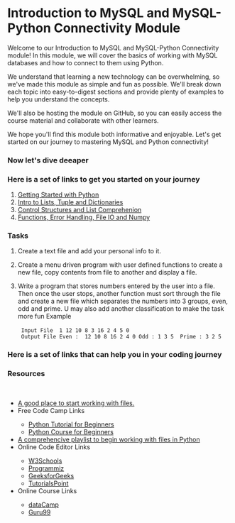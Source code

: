 # Introduction to MySQL and MySQL-Python Connectivity Module

Welcome to our Introduction to MySQL and MySQL-Python Connectivity module! In this module, we will cover the basics of working with MySQL databases and how to connect to them using Python.

We understand that learning a new technology can be overwhelming, so we've made this module as simple and fun as possible. We'll break down each topic into easy-to-digest sections and provide plenty of examples to help you understand the concepts.

We'll also be hosting the module on GitHub, so you can easily access the course material and collaborate with other learners.

We hope you'll find this module both informative and enjoyable. Let's get started on our journey to mastering MySQL and Python connectivity!


### Now let's dive deeaper 

### Here is a set of links to get you started on your journey

<ol>
         <li> <a href="https://drive.google.com/file/d/1TPuQv_UUNWriyszGdcahMiaJBjszrzI6/view?usp=share_link" title="Introduction">Getting Started with Python</a> </li>
         <li> <a href="https://drive.google.com/file/d/1RDoHLUZBiOsvZqtQ1JVbMA-5nLsq9AX_/view?usp=share_link" title="Basics">Intro to Lists, Tuple and Dictionaries</a> </li>
         <li> <a href="https://drive.google.com/file/d/1v9987Qdyb2OK3PX7KaOE885eM38ouXmO/view?usp=share_link" title="Intermediate">Control Structures and List Comprehenion</a> </li>
         <li> <a href="https://drive.google.com/file/d/1w-UHiQOn7tcKLOf8At5Pxj88p5_akRBz/view?usp=share_link" title="Advanced">Functions, Error Handling, File IO and Numpy</a> </li>

</ol>

### Tasks

1. Create a text file and add your personal info to it.<br>
                
             
2. Create a menu driven program with user defined functions to create a new file, copy contents from file to another and display a file.

                
3. Write a program that stores numbers entered by the user into a file. Then once the user stops, another function must sort through the file and create a new file which separates the numbers into 3 groups, even, odd and prime. U may also add another classification to make the task more fun
                Example<br>                
                ```  Input File  1 12 10 8 3 16 2 4 5 0           ```               
                ```  Output File Even :  12 10 8 16 2 4 0
                                 Odd : 1 3 5 
                                 Prime : 3 2 5                    ```<br>                


        

### Here is a set of links that can help you in your coding journey

<h3>Resources</h3> 
    <br>
    <ul>
        <li> <a href="https://docs.python.org/3/tutorial/inputoutput.html#reading-and-writing-files" title="Official Documentation">A good place to start working with files.</a> </li>
        <li> Free Code Camp Links </li>
          <ul>
              <li> <a href="" title="Video">Python Tutorial for Beginners</a> </li>
              <li> <a href="" title="Blog">Python Course for Beginners</a> </li>
          </ul>
        <li> <a href="https://youtube.com/playlist?list=PL1e824GpuE2hSGFEnZ-U7g8FjtHdH8wzU" title="Playlist">A comprehencive playlist to begin working with files in Python</a> </li>
        <li> Online Code Editor Links </li>
          <ul>
              <li> <a href="https://www.w3schools.com/python/python_file_handling.asp" title="Working with Files">W3Schools</a> </li>
              <li> <a href="https://www.programiz.com/python-programming/file-operation" title="Working with Files">Programmiz</a> </li>
              <li> <a href="https://www.geeksforgeeks.org/file-handling-python/" title="Working with Files">GeeksforGeeks</a> </li>
              <li> <a href="https://www.tutorialspoint.com/python/python_files_io.htm" title="Working with Files">TutorialsPoint</a> </li>
          </ul>
        <li> Online Course Links </li>
          <ul>
              <li> <a href="https://www.datacamp.com/courses/working-with-files-in-python" title="Working with Files">dataCamp</a> </li>
              <li> <a href="https://www.guru99.com/file-handling-in-python.htmln" title="Working with Files">Guru99</a> </li>
          </ul>
    </ul>

